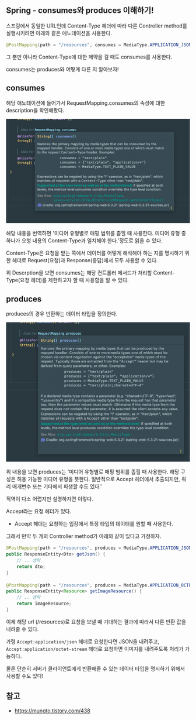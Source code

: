 ## Spring - consumes와 produces 이해하기!

스프링에서 동일한 URL인데 Content-Type 헤더에 따라 다른 Controller method를 실행시키려면 아래와 같은 애노테이션을 사용한다.
```java
@PostMapping(path = "/resources", consumes = MediaType.APPLICATION_JSON_VALUE) 
```

그 뿐만 아니라 Content-Type에 대한 제약을 걸 때도 consumes를 사용한다.

consumes는 produces와 어떻게 다른 지 알아보자!

## consumes

해당 애노테이션에 들어가서 RequestMapping.consumes의 속성에 대한 description을 확인해봤다.

![img.png](img.png)

해당 내용을 번역하면 '미디어 유형별로 매핑 범위를 좁힐 때 사용한다. 미디어 유형 중 하나가 요청 내용의 Content-Type과 일치해야 한다.'정도로 읽을 수 있다.

Content-Type은 요청을 받는 쪽에서 데이터를 어떻게 해석해야 하는 지를 명시하기 위한 헤더로 Request(요청)과 Response(응답)에서 모두 사용할 수 있다. 

위 Descrption을 보면 consumes는 해당 컨트롤러 메서드가 처리할 Content-Type(요청 헤더)를 제한하고자 할 때 사용함을 알 수 있다.

## produces

produces의 경우 반환하는 데이터 타입을 정의한다.

![img_2.png](img_2.png)

위 내용을 보면 produces는 '미디어 유형별로 매핑 범위를 좁힐 때 사용한다. 해당 구성은 허용 가능한 미디어 유형을 뜻한다. 일반적으로 Accept 헤더에서 추출되지만, 쿼리 매개변수 또는 기타에서 파생할 수도 있다.'

직역이 다소 어렵지만 설명하자면 이렇다.

Accept라는 요청 헤더가 있다.
- Accept 헤더는 요청하는 입장에서 특정 타입의 데이터를 원할 때 사용한다.

그래서 만약 두 개의 Controller method가 아래와 같이 있다고 가정하자.
```java
@PostMapping(path = "/resources", produces = MediaType.APPLICATION_JSON_VALUE)
public ResponseEntity<Dto> getJson() {
    // .. 생략
    return dto;
}

@PostMapping(path = "/resources", produces = MediaType.APPLICATION_OCTET_STREAM)
public ResponseEntity<Resource> getImageResource() {
    // .. 생략
    return imageResource;
}
```

이제 해당 url (/resources)로 요청을 보낼 때 기대하는 결과에 따라서 다른 반환 값을 내려줄 수 있다.

가령 `Accept:application/json` 헤더로 요청한다면 JSON을 내려주고, `Accept:application/octet-stream` 헤더로 요청하면 이미지를 내려주도록 처리가 가능하다.

물론 단순히 서버가 클라이언트에게 반환해줄 수 있는 데이터 타입을 명시하기 위해서 사용할 수도 있다!

## 참고
- https://mungto.tistory.com/438

